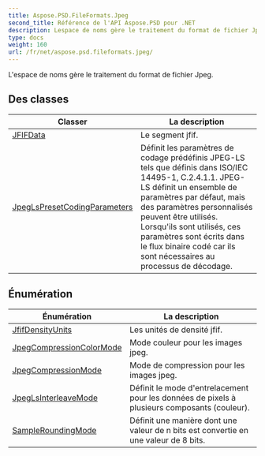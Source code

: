 ```yaml
---
title: Aspose.PSD.FileFormats.Jpeg
second_title: Référence de l'API Aspose.PSD pour .NET
description: Lespace de noms gère le traitement du format de fichier Jpeg.
type: docs
weight: 160
url: /fr/net/aspose.psd.fileformats.jpeg/
---
```

L'espace de noms gère le traitement du format de fichier Jpeg.

## Des classes

| Classer | La description |
| --- | --- |
| [JFIFData](./jfifdata/) | Le segment jfif. |
| [JpegLsPresetCodingParameters](./jpeglspresetcodingparameters/) | Définit les paramètres de codage prédéfinis JPEG-LS tels que définis dans ISO/IEC 14495-1, C.2.4.1.1. JPEG-LS définit un ensemble de paramètres par défaut, mais des paramètres personnalisés peuvent être utilisés. Lorsqu'ils sont utilisés, ces paramètres sont écrits dans le flux binaire codé car ils sont nécessaires au processus de décodage. |
## Énumération

| Énumération | La description |
| --- | --- |
| [JfifDensityUnits](./jfifdensityunits/) | Les unités de densité jfif. |
| [JpegCompressionColorMode](./jpegcompressioncolormode/) | Mode couleur pour les images jpeg. |
| [JpegCompressionMode](./jpegcompressionmode/) | Mode de compression pour les images jpeg. |
| [JpegLsInterleaveMode](./jpeglsinterleavemode/) | Définit le mode d'entrelacement pour les données de pixels à plusieurs composants (couleur). |
| [SampleRoundingMode](./sampleroundingmode/) | Définit une manière dont une valeur de n bits est convertie en une valeur de 8 bits. |


